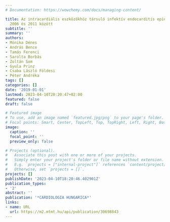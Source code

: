```yaml
---
# Documentation: https://wowchemy.com/docs/managing-content/

title: Az intracardiális eszközökhöz társuló infektív endocarditis epidemiológiája
  2006 és 2011 között
subtitle: ''
summary: ''
authors:
- Mónika Dénes
- András Bence
- Tamás Ferenci
- Sarolta Borbás
- Zoltán Som
- Gyula Prinz
- Csaba László Földesi
- Péter Andréka
tags: []
categories: []
date: '2019-01-01'
lastmod: 2023-04-10T20:20:47+02:00
featured: false
draft: false

# Featured image
# To use, add an image named `featured.jpg/png` to your page's folder.
# Focal points: Smart, Center, TopLeft, Top, TopRight, Left, Right, BottomLeft, Bottom, BottomRight.
image:
  caption: ''
  focal_point: ''
  preview_only: false

# Projects (optional).
#   Associate this post with one or more of your projects.
#   Simply enter your project's folder or file name without extension.
#   E.g. `projects = ["internal-project"]` references `content/project/deep-learning/index.md`.
#   Otherwise, set `projects = []`.
projects: []
publishDate: '2023-04-10T18:20:46.402901Z'
publication_types:
- '2'
abstract: ''
publication: '*CARDIOLOGIA HUNGARICA*'
links:
- name: URL
  url: https://m2.mtmt.hu/api/publication/30698843
---
```

